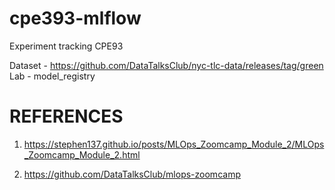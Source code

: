 # cpe393-mlflow
Experiment tracking CPE93

Dataset - https://github.com/DataTalksClub/nyc-tlc-data/releases/tag/green
Lab - model_registry

# REFERENCES

1. https://stephen137.github.io/posts/MLOps_Zoomcamp_Module_2/MLOps_Zoomcamp_Module_2.html

2. https://github.com/DataTalksClub/mlops-zoomcamp

